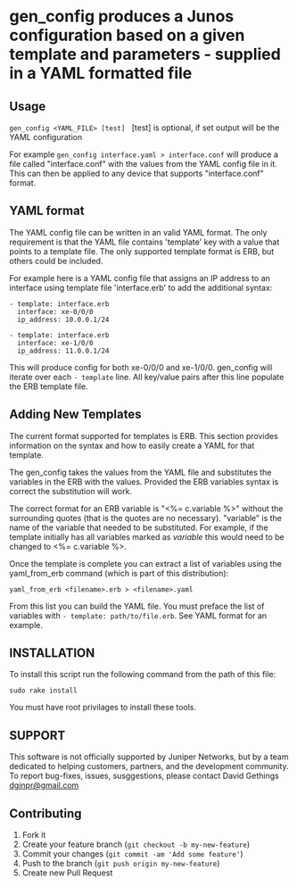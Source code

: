 # gen_config produces a Junos configuration based on a given template and parameters - supplied in a YAML formatted file

## Usage

`gen_config <YAML_FILE> [test]`
 
    [test] is optional, if set output will be the YAML configuration

For example `gen_config interface.yaml > interface.conf` will produce a file called "interface.conf" with the values from the YAML config file in it. This can then be applied to any device that supports "interface.conf" format.

## YAML format

The YAML config file can be written in an valid YAML format. The only requirement is that the YAML file contains 'template' key with a value that points to a template file. The only supported template format is ERB, but others could be included.

For example here is a YAML config file that assigns an IP address to an interface using template file 'interface.erb' to add the additional syntax:

    - template: interface.erb
      interface: xe-0/0/0
      ip_address: 10.0.0.1/24

    - template: interface.erb
      interface: xe-1/0/0
      ip_address: 11.0.0.1/24

This will produce config for both xe-0/0/0 and xe-1/0/0. gen_config will iterate over each `- template` line. All key/value pairs after this line populate the ERB template file.

## Adding New Templates

The current format supported for templates is ERB. This section provides information on the syntax and how to easily create a YAML for that template.

The gen_config takes the values from the YAML file and substitutes the variables in the ERB with the values. Provided the ERB variables syntax is correct the substitution will work.

The correct format for an ERB variable is "<%= c.variable %>" without the surrounding quotes (that is the quotes are no necessary). "variable" is the name of the variable that needed to be substituted. For example, if the template initially has all variables marked as $variable$ this would need to be changed to <%= c.variable %>.

Once the template is complete you can extract a list of variables using the yaml_from_erb command (which is part of this distribution):

    yaml_from_erb <filename>.erb > <filename>.yaml

From this list you can build the YAML file. You must preface the list of variables with `- template: path/to/file.erb`. See YAML format for an example.

## INSTALLATION

To install this script run the following command from the path of this file:

    sudo rake install

You must have root privilages to install these tools.

## SUPPORT

This software is not officially supported by Juniper Networks, but by a team dedicated to helping customers, partners, and the development community.  To report bug-fixes, issues, susggestions, please contact David Gethings <dgjnpr@gmail.com>

## Contributing

1. Fork it
2. Create your feature branch (`git checkout -b my-new-feature`)
3. Commit your changes (`git commit -am 'Add some feature'`)
4. Push to the branch (`git push origin my-new-feature`)
5. Create new Pull Request
